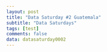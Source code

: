 ```yaml
---
layout: post
title: "Data Saturday #2 Guatemala"
subtitle: "Data Saturdays"
tags: [test]
comments: false
data: datasaturday0002
---
```

